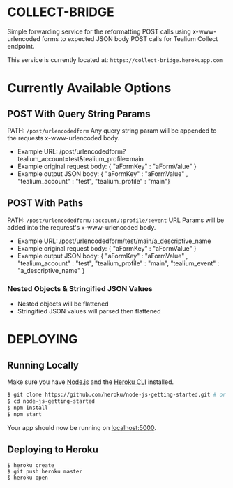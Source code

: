 # COLLECT-BRIDGE
Simple forwarding service for the reformatting POST calls using x-www-urlencoded forms to expected JSON body POST calls for Tealium Collect endpoint.

This service is currently located at: `https://collect-bridge.herokuapp.com`

# Currently Available Options
## POST With Query String Params
PATH: `/post/urlencodedform`
Any query string param will be appended to the requests x-www-urlencoded body.

- Example URL: /post/urlencodedform?tealium_account=test&tealium_profile=main
- Example original request body: { "aFormKey" : "aFormValue" }
- Example output JSON body: { "aFormKey" : "aFormValue" , "tealium_account" : "test", "tealium_profile" : "main"}

## POST With Paths
PATH: `/post/urlencodedform/:account/:profile/:event`
URL Params will be added into the requrest's x-www-urlencoded body.

- Example URL: /post/urlencodedform/test/main/a_descriptive_name
- Example original request body: { "aFormKey" : "aFormValue" }
- Example output JSON body: { "aFormKey" : "aFormValue" , "tealium_account" : "test", "tealium_profile" : "main", "tealium_event" : "a_descriptive_name" }

### Nested Objects & Stringified JSON Values
- Nested objects will be flattened 
- Stringified JSON values will parsed then flattened

# DEPLOYING
## Running Locally
Make sure you have [Node.js](http://nodejs.org/) and the [Heroku CLI](https://cli.heroku.com/) installed.
```sh
$ git clone https://github.com/heroku/node-js-getting-started.git # or clone your own fork
$ cd node-js-getting-started
$ npm install
$ npm start
```
Your app should now be running on [localhost:5000](http://localhost:5000/).

## Deploying to Heroku
```
$ heroku create
$ git push heroku master
$ heroku open
```
